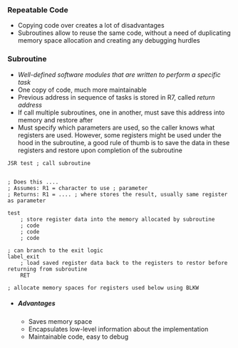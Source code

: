 ### Repeatable Code
- Copying code over creates a lot of disadvantages
- Subroutines allow to reuse the same code, without a need of duplicating memory space allocation and creating any debugging hurdles

### Subroutine
- *Well-defined software modules that are written to perform a specific task*
- One copy of code, much more maintainable
- Previous address in sequence of tasks is stored in R7, called *return address*
- If call multiple subroutines, one in another, must save this address into memory and restore after
- Must specify which parameters are used, so the caller knows what registers are used. However, some registers might be used under the hood in the subroutine, a good rule of thumb is to save the data in these registers and restore upon completion of the subroutine
```
JSR test ; call subroutine


; Does this ....
; Assumes: R1 = character to use ; parameter 
; Returns: R1 = .... ; where stores the result, usually same register as parameter

test
	; store register data into the memory allocated by subroutine
	; code
	; code
	; code

; can branch to the exit logic 
label_exit
	; load saved register data back to the registers to restor before returning from subroutine
	RET

; allocate memory spaces for registers used below using BLKW
```
- ##### Advantages
	- Saves memory space
	- Encapsulates low-level information about the implementation
	- Maintainable code, easy to debug